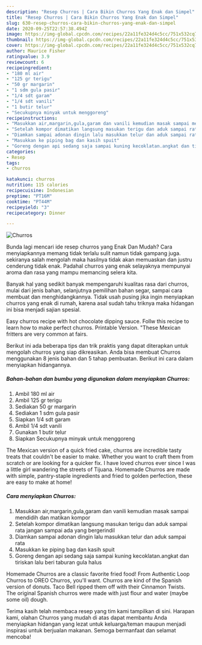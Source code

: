 ```yaml
---
description: "Resep Churros | Cara Bikin Churros Yang Enak dan Simpel"
title: "Resep Churros | Cara Bikin Churros Yang Enak dan Simpel"
slug: 630-resep-churros-cara-bikin-churros-yang-enak-dan-simpel
date: 2020-09-25T22:57:38.494Z
image: https://img-global.cpcdn.com/recipes/22a11fe324d4c5cc/751x532cq70/churros-foto-resep-utama.jpg
thumbnail: https://img-global.cpcdn.com/recipes/22a11fe324d4c5cc/751x532cq70/churros-foto-resep-utama.jpg
cover: https://img-global.cpcdn.com/recipes/22a11fe324d4c5cc/751x532cq70/churros-foto-resep-utama.jpg
author: Maurice Fisher
ratingvalue: 3.9
reviewcount: 6
recipeingredient:
- "180 ml air"
- "125 gr terigu"
- "50 gr margarin"
- "1 sdm gula pasir"
- "1/4 sdt garam"
- "1/4 sdt vanili"
- "1 butir telur"
- "Secukupnya minyak untuk menggoreng"
recipeinstructions:
- "Masukkan air,margarin,gula,garam dan vanili kemudian masak sampai mendidih dan matikan kompor"
- "Setelah kompor dimatikan langsung masukan terigu dan aduk sampai rata jangan sampai ada yang bergerindil"
- "Diamkan sampai adonan dingin lalu masukkan telur dan aduk sampai rata"
- "Masukkan ke piping bag dan kasih spuit"
- "Goreng dengan api sedang saja sampai kuning kecoklatan.angkat dan tiriskan lalu beri taburan gula halus"
categories:
- Resep
tags:
- churros

katakunci: churros 
nutrition: 115 calories
recipecuisine: Indonesian
preptime: "PT16M"
cooktime: "PT44M"
recipeyield: "3"
recipecategory: Dinner

---
```



![Churros](https://img-global.cpcdn.com/recipes/22a11fe324d4c5cc/751x532cq70/churros-foto-resep-utama.jpg)

Bunda lagi mencari ide resep churros yang Enak Dan Mudah? Cara menyiapkannya memang tidak terlalu sulit namun tidak gampang juga. sekiranya salah mengolah maka hasilnya tidak akan memuaskan dan justru cenderung tidak enak. Padahal churros yang enak selayaknya mempunyai aroma dan rasa yang mampu memancing selera kita.

Banyak hal yang sedikit banyak mempengaruhi kualitas rasa dari churros, mulai dari jenis bahan, selanjutnya pemilihan bahan segar, sampai cara membuat dan menghidangkannya. Tidak usah pusing jika ingin menyiapkan churros yang enak di rumah, karena asal sudah tahu triknya maka hidangan ini bisa menjadi sajian spesial.

Easy churros recipe with hot chocolate dipping sauce. Follw this recipe to learn how to make perfect churros. Printable Version. &#34;These Mexican fritters are very common at fairs.


Berikut ini ada beberapa tips dan trik praktis yang dapat diterapkan untuk mengolah churros yang siap dikreasikan. Anda bisa membuat Churros menggunakan 8 jenis bahan dan 5 tahap pembuatan. Berikut ini cara dalam menyiapkan hidangannya.

<!--inarticleads1-->

##### Bahan-bahan dan bumbu yang digunakan dalam menyiapkan Churros:

1. Ambil 180 ml air
1. Ambil 125 gr terigu
1. Sediakan 50 gr margarin
1. Sediakan 1 sdm gula pasir
1. Siapkan 1/4 sdt garam
1. Ambil 1/4 sdt vanili
1. Gunakan 1 butir telur
1. Siapkan Secukupnya minyak untuk menggoreng


The Mexican version of a quick fried cake, churros are incredible tasty treats that couldn&#39;t be easier to make. Whether you want to craft them from scratch or are looking for a quicker fix. I have loved churros ever since I was a little girl wandering the streets of Tijuana. Homemade Churros are made with simple, pantry-staple ingredients and fried to golden perfection, these are easy to make at home! 

<!--inarticleads2-->

##### Cara menyiapkan Churros:

1. Masukkan air,margarin,gula,garam dan vanili kemudian masak sampai mendidih dan matikan kompor
1. Setelah kompor dimatikan langsung masukan terigu dan aduk sampai rata jangan sampai ada yang bergerindil
1. Diamkan sampai adonan dingin lalu masukkan telur dan aduk sampai rata
1. Masukkan ke piping bag dan kasih spuit
1. Goreng dengan api sedang saja sampai kuning kecoklatan.angkat dan tiriskan lalu beri taburan gula halus


Homemade Churros are a classic favorite fried food! From Authentic Loop Churros to OREO Churros, you&#39;ll want. Churros are kind of the Spanish version of donuts. Taco Bell ripped them off with their Cinnamon Twists. The original Spanish churros were made with just flour and water (maybe some oil) dough. 

Terima kasih telah membaca resep yang tim kami tampilkan di sini. Harapan kami, olahan Churros yang mudah di atas dapat membantu Anda menyiapkan hidangan yang lezat untuk keluarga/teman maupun menjadi inspirasi untuk berjualan makanan. Semoga bermanfaat dan selamat mencoba!
